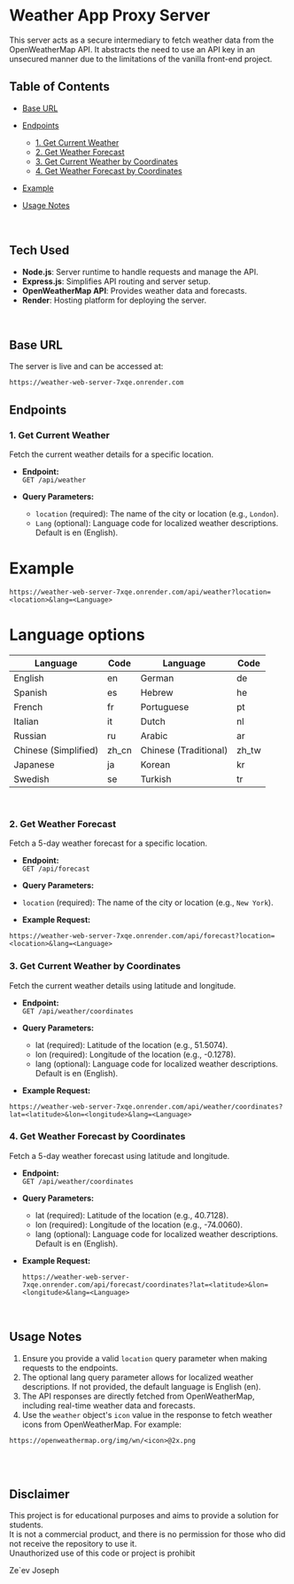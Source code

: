 # Weather App Proxy Server

This server acts as a secure intermediary to fetch weather data from the OpenWeatherMap API.
It abstracts the need to use an API key in an unsecured manner due to the limitations of the vanilla front-end project.

## Table of Contents

- [Base URL](#base-url)
- [Endpoints](#endpoints)

  - [1. Get Current Weather](#1-get-current-weather)
  - [2. Get Weather Forecast](#2-get-weather-forecast)
  - [3. Get Current Weather by Coordinates](#3-get-current-weather-by-coordinates)
  - [4. Get Weather Forecast by Coordinates](#4-get-current-forecast-by-coordinates)

- [Example](#example)
- [Usage Notes](#usage-notes)
<br>

## Tech Used

- **Node.js**: Server runtime to handle requests and manage the API.
- **Express.js**: Simplifies API routing and server setup.
- **OpenWeatherMap API**: Provides weather data and forecasts.
- **Render**: Hosting platform for deploying the server.
<br>

## Base URL

The server is live and can be accessed at:

`https://weather-web-server-7xqe.onrender.com`
<br>

## Endpoints

### 1. Get Current Weather

Fetch the current weather details for a specific location.

- **Endpoint:**  
  `GET /api/weather`

- **Query Parameters:**

  - `location` (required): The name of the city or location (e.g., `London`).
  - `Lang` (optional): Language code for localized weather descriptions. Default is en (English).

# Example

`https://weather-web-server-7xqe.onrender.com/api/weather?location=<location>&lang=<Language>`
<br>

# Language options

| Language             | Code  | Language              | Code  |
| -------------------- | ----- | --------------------- | ----- |
| English              | en    | German                | de    |
| Spanish              | es    | Hebrew                | he    |
| French               | fr    | Portuguese            | pt    |
| Italian              | it    | Dutch                 | nl    |
| Russian              | ru    | Arabic                | ar    |
| Chinese (Simplified) | zh_cn | Chinese (Traditional) | zh_tw |
| Japanese             | ja    | Korean                | kr    |
| Swedish              | se    | Turkish               | tr    |
<br>

### 2. Get Weather Forecast

Fetch a 5-day weather forecast for a specific location.

- **Endpoint:**  
  `GET /api/forecast`

- **Query Parameters:**
- `location` (required): The name of the city or location (e.g., `New York`).

- **Example Request:**

`https://weather-web-server-7xqe.onrender.com/api/forecast?location=<location>&lang=<Language>`
<br>

### 3. Get Current Weather by Coordinates

   Fetch the current weather details using latitude and longitude.

- **Endpoint:**  
  `GET /api/weather/coordinates`

- **Query Parameters:**

  - lat (required): Latitude of the location (e.g., 51.5074).
  - lon (required): Longitude of the location (e.g., -0.1278).
  - lang (optional): Language code for localized weather descriptions. Default is en (English).

- **Example Request:**

`https://weather-web-server-7xqe.onrender.com/api/weather/coordinates?lat=<latitude>&lon=<longitude>&lang=<Language>`
<br>

### 4. Get Weather Forecast by Coordinates

Fetch a 5-day weather forecast using latitude and longitude.

- **Endpoint:**  
  `GET /api/weather/coordinates`

- **Query Parameters:**

  - lat (required): Latitude of the location (e.g., 40.7128).
  - lon (required): Longitude of the location (e.g., -74.0060).
  - lang (optional): Language code for localized weather descriptions. Default is en (English).

- **Example Request:**

  `https://weather-web-server-7xqe.onrender.com/api/forecast/coordinates?lat=<latitude>&lon=<longitude>&lang=<Language>`
<br>

## Usage Notes

1. Ensure you provide a valid `location` query parameter when making requests to the endpoints.
2. The optional lang query parameter allows for localized weather descriptions. If not provided,
   the default language is English (en).
3. The API responses are directly fetched from OpenWeatherMap, including real-time weather data and forecasts.
4. Use the `weather` object's `icon` value in the response to fetch weather icons from OpenWeatherMap. For example:

`https://openweathermap.org/img/wn/<icon>@2x.png`

<br>
<br>

## Disclaimer

This project is for educational purposes and aims to provide a solution for students.  
It is not a commercial product, and there is no permission for those who did not receive the repository to use it.  
Unauthorized use of this code or project is prohibit

Ze`ev Joseph

